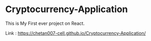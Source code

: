 # Cryptocurrency-Application

This is My First ever project on React.

Link :  https://chetan007-cell.github.io/Cryptocurrency-Application/
